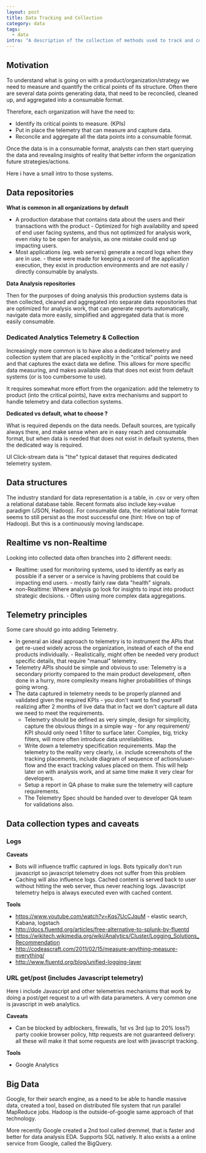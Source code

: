 ```yaml
---
layout: post
title: Data Tracking and Collection
category: data
tags:
  - data
intro: "A description of the collection of methods used to track and collect data for analysis"
---
```


## Motivation

To understand what is going on with a product/organization/strategy we need to measure and quantify the critical points of its structure. 
Often there are several data points generating data, that need to be reconciled, cleaned up, and aggregated into a consumable format.

Therefore, each organization will have the need to:

- Identify its critical points to measure. (KPIs)
- Put in place the telemetry that can measure and capture data.
- Reconcile and aggregate all the data points into a consumable format.

Once the data is in a consumable format, analysts can then start querying the data and revealing insights of reality that better inform the organization future strategies/actions.

Here i have a small intro to those systems.

## Data repositories

**What is common in all organizations by default**

- A production database that contains data about the users and their transactions with the product - Optimized for high availability and speed of end user facing systems, and thus not optimized for analysis work, even risky to be open for analysis, as one mistake could end up impacting users.
- Most applications (eg. web servers) generate a record logs when they are in use. - these were made for keeping a record of the application execution, they exist in production environments and are not easily / directly consumable by analysts.


**Data Analysis repositories**

Then for the purposes of doing analysis this production systems data is then collected, cleaned and aggregated into separate data repositories that are optimized for analysis work, that can generate reports automatically, navigate data more easily, simplified and aggregated data that is more easily consumable.


### Dedicated Analytics Telemetry & Collection

Increasingly more common is to have also a dedicated telemetry and collection system that are placed explicitly in the "critical" points we need and that captures the exact data we define.
This allows for more specific data measuring, and makes available data that does not exist from default systems (or is too cumbersome to use). 

It requires somewhat more effort from the organization: add the 
telemetry to product (into the critical points), have extra mechanisms and support to handle telemetry and data collection systems.


**Dedicated vs default, what to choose ?**

What is required depends on the data needs. Default sources, are typically always there, and make sense when are in easy reach and consumable format, but when data is needed that does not exist in default systems, then the dedicated way is required.

UI Click-stream data is "the" typical dataset that requires dedicated telemetry system.


## Data structures

The industry standard for data representation is a table, in .csv or very often a relational database table. Recent formats also include key->value paradigm (JSON, Hadoop).
For consumable data, the relational table format seems to still persist as the most successful one (hint: Hive on top of Hadoop). But this is a continuously moving landscape.


## Realtime vs non-Realtime

Looking into collected data often branches into 2 different needs:

- Realtime: used for monitoring systems, used to identify as early as possible if a server or a service is having problems that could be impacting end users. - mostly fairly raw data "health" signals.
- non-Realtime: Where analysis go look for insights to input into product strategic decisions. - Often using more complex data aggregations.


## Telemetry principles

Some care should go into adding Telemetry.

- In general an ideal approach to telemetry is to instrument the APIs that get re-used widely across the organization, instead of each of the end products individually. - Realistically, might often be needed very product specific details, that require "manual" telemetry.
- Telemetry APIs should be simple and obvious to use: Telemetry is a secondary priority compared to the main product development, often done in a hurry, more complexity means higher probabilities of things going wrong.
- The data captured in telemetry needs to be properly planned and validated given the required KPIs - you don't want to find yourself realizing after 2 months of live data that in fact we don't capture all data we need to meet the requirements.
    - Telemetry should be defined as very simple, design for simplicity, capture the obvious things in a simple way - for any requirement/ KPI should only need 1 filter to surface later. Complex, big, tricky filters, will more often introduce data unreliabilities.
    - Write down a telemetry specification requirements. Map the telemetry to the reality very clearly, i.e. include screenshots of the tracking placements, include diagram of sequence of actions/user-flow and the exact tracking values placed on them. This will help later on with analysis work, and at same time make it very clear for developers.
   - Setup a report in QA phase to make sure the telemetry will capture requirements.
   - The Telemetry Spec should be handed over to developer QA team for validations also.


## Data collection types and caveats

### Logs

**Caveats** 

- Bots will influence traffic captured in logs. Bots typically don't run javascript so javascript telemetry does not suffer from this problem
- Caching will also influence logs. Cached content is served back to user without hitting the web server, thus never reaching logs. Javascript telemetry helps is always executed even with cached content.

**Tools**

- https://www.youtube.com/watch?v=Kqs7UcCJquM - elastic search, Kabana, logstach
- http://docs.fluentd.org/articles/free-alternative-to-splunk-by-fluentd
- https://wikitech.wikimedia.org/wiki/Analytics/Cluster/Logging_Solutions_Recommendation
- http://codeascraft.com/2011/02/15/measure-anything-measure-everything/
- http://www.fluentd.org/blog/unified-logging-layer


### URL get/post (includes Javascript telemetry)

Here i include Javascript and other telemetries mechanisms that work by doing a post/get request to a url with data parameters.
A very common one is javascript in web analytics.

**Caveats** 

- Can be blocked by adblockers, firewalls, 1st vs 3rd (up to 20% loss?) party cookie browser policy, http requests are not guaranteed delivery: all these will make it that some requests are lost with javascript tracking.

**Tools**

- Google Analytics








## Big Data

Google, for their search engine, as a need to be able to handle massive data, created a tool, based on distributed file system that run parallel MapReduce jobs. 
Hadoop is the outside-of-google same approach of that technology.

More recently Google created a 2nd tool called dremmel, that is faster and better for data analysis EDA. Supports SQL natively.
It also exists a a online service from Google, called the BigQuery.







